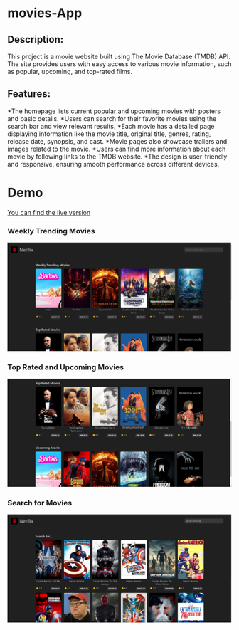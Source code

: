 # movies-App

## Description:
This project is a movie website built using The Movie Database (TMDB) API. The site provides users with easy access to various movie information, such as popular, upcoming, and top-rated films.

## Features:
*The homepage lists current popular and upcoming movies with posters and basic details.
*Users can search for their favorite movies using the search bar and view relevant results.
*Each movie has a detailed page displaying information like the movie title, original title, genres, rating, release date, synopsis, and cast.
*Movie pages also showcase trailers and images related to the movie.
*Users can find more information about each movie by following links to the TMDB website.
*The design is user-friendly and responsive, ensuring smooth performance across different devices.

# Demo

[You can find the live version](https://sametert.github.io/movies-App/)


### Weekly Trending Movies

![](img/movie1.png)


### Top Rated and Upcoming Movies
![](img/movies2.png)


### Search for Movies
![](img/movies3.png)

